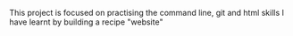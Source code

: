 This project is focused on practising the command line, git and html skills I have learnt by building a recipe "website"